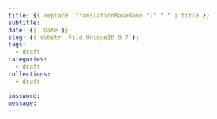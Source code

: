 ```yaml
---
title: {{ replace .TranslationBaseName "-" " " | title }}
subtitle:
date: {{ .Date }}
slug: {{ substr .File.UniqueID 0 7 }}
tags:
  - draft
categories:
  - draft
collections:
  - draft

password:
message:
---
```



